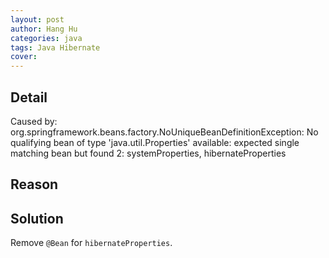 ```yaml
---
layout: post
author: Hang Hu
categories: java
tags: Java Hibernate 
cover: 
---
```


## Detail

Caused by: org.springframework.beans.factory.NoUniqueBeanDefinitionException: No qualifying bean of type 'java.util.Properties' available: expected single matching bean but found 2:  systemProperties, hibernateProperties
## Reason

## Solution

Remove `@Bean` for `hibernateProperties`.
